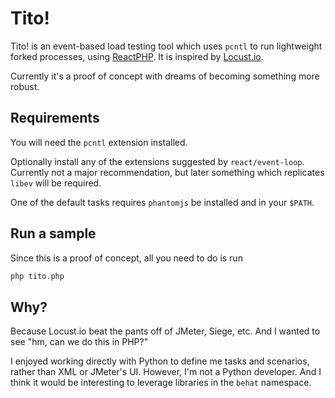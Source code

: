 # Tito!

Tito! is an event-based load testing tool which uses `pcntl` to run lightweight forked processes, using [ReactPHP]. It is inspired by [Locust.io].

Currently it's a proof of concept with dreams of becoming something more robust.

## Requirements

You will need the `pcntl` extension installed.

Optionally install any of the extensions suggested by `react/event-loop`. Currently not a major recommendation, but later something which replicates `libev` will be required.

One of the default tasks requires `phantomjs` be installed and in your `$PATH`.

## Run a sample

Since this is a proof of concept, all you need to do is run

```bash
php tito.php
```

## Why?

Because Locust.io beat the pants off of JMeter, Siege, etc. And I wanted to see "hm, can we do this in PHP?"

I enjoyed working directly with Python to define me tasks and scenarios, rather than XML or JMeter's UI. However, I'm not a Python developer. And I think it would be interesting to leverage libraries in the `behat` namespace.


[ReactPHP]: https://reactphp.org/
[Locust.io]: https://locust.io/
